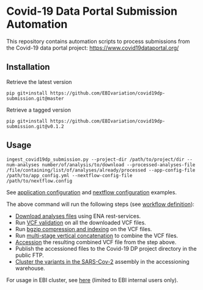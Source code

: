 # Covid-19 Data Portal Submission Automation

This repository contains automation scripts to process submissions from the Covid-19 data portal project: https://www.covid19dataportal.org/

## Installation

Retrieve the latest version
```
pip git+install https://github.com/EBIvariation/covid19dp-submission.git@master
```

Retrieve a tagged version
```
pip git+install https://github.com/EBIvariation/covid19dp-submission.git@v0.1.2
```

## Usage

``` 
ingest_covid19dp_submission.py --project-dir /path/to/project/dir --num-analyses number/of/analysis/to/download --processed-analyses-file /file/containing/list/of/analyses/already/processed --app-config-file /path/to/app_config.yml --nextflow-config-file /path/to/nextflow.config
```

See [application configuration](covid19dp_submission/etc/example_app_config.yml) and [nextflow configuration](covid19dp_submission/etc/example_nextflow.config) examples. 

The above command will run the following steps (see [workflow definition](covid19dp_submission/nextflow/submission_workflow.nf)):

* [Download analyses files](covid19dp_submission/download_analyses.py) using ENA rest-services.
* Run [VCF validation](covid19dp_submission/steps/run_vcf_validator.py) on all the downloaded VCF files.
* Run [bgzip compression and indexing](covid19dp_submission/steps/bgzip_and_index_vcf.py) on the VCF files. 
* Run [multi-stage vertical concatenation](covid19dp_submission/steps/vcf_vertical_concat/run_vcf_vertical_concat_pipeline.py) to combine the VCF files.
* [Accession](covid19dp_submission/steps/accession_vcf.py) the resulting combined VCF file from the step above.
* Publish the accessioned files to the Covid-19 DP project directory in the public FTP.
* [Cluster the variants in the SARS-Cov-2](covid19dp_submission/steps/cluster_assembly.py) assembly in the accessioning warehouse.

For usage in EBI cluster, see [here](https://www.ebi.ac.uk/panda/jira/browse/EVA-2495?focusedCommentId=366472&page=com.atlassian.jira.plugin.system.issuetabpanels:comment-tabpanel#comment-366472) (limited to EBI internal users only).
